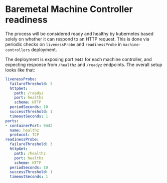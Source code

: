 # Baremetal Machine Controller readiness

The process will be considered ready and healthy by kubernetes based solely on whether it can respond to an HTTP request. This is done via periodic checks on `livenessProbe` and `readinessProbe` in `machine-controllers` deployment.

The deployment is exposing port `9442` for each machine controller, and expecting response from `/healthz` and `/readyz` endpoints. The overall setup looks like that:

```yaml
livenessProbe:
  failureThreshold: 3
  httpGet:
    path: /readyz
    port: healthz
    scheme: HTTP
  periodSeconds: 10
  successThreshold: 1
  timeoutSeconds: 1
ports:
- containerPort: 9442
  name: healthz
  protocol: TCP
readinessProbe:
  failureThreshold: 3
  httpGet:
    path: /healthz
    port: healthz
    scheme: HTTP
  periodSeconds: 10
  successThreshold: 1
  timeoutSeconds: 1
```
